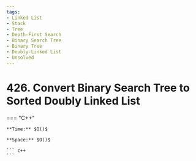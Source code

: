 ```yaml
---
tags:
- Linked List
- Stack
- Tree
- Depth-First Search
- Binary Search Tree
- Binary Tree
- Doubly-Linked List
- Unsolved
---
```



# 426. Convert Binary Search Tree to Sorted Doubly Linked List

=== "C++"

    **Time:** $O()$

    **Space:** $O()$

    ``` c++
    ```